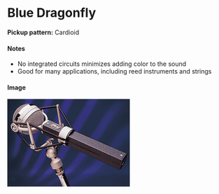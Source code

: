 # Blue Dragonfly

**Pickup pattern:** Cardioid

#### Notes
- No integrated circuits minimizes adding color to the sound
- Good for many applications, including reed instruments and strings

#### Image
![](../images/bluedragonfly1.png)